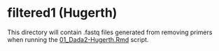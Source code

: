 # filtered1 (Hugerth)

This directory will contain .fastq files generated from removing primers when running the [01_Dada2-Hugerth.Rmd](../../../../scripts/analysis-individual/Hugerth-2019/01_Dada2-Hugerth.Rmd) script.